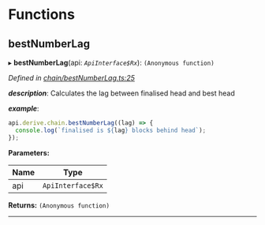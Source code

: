 

# Functions

<a id="bestnumberlag"></a>

##  bestNumberLag

▸ **bestNumberLag**(api: *`ApiInterface$Rx`*): `(Anonymous function)`

*Defined in [chain/bestNumberLag.ts:25](https://github.com/polkadot-js/api/blob/5a292db/packages/api-derive/src/chain/bestNumberLag.ts#L25)*

*__description__*: Calculates the lag between finalised head and best head

*__example__*:   

```javascript
api.derive.chain.bestNumberLag((lag) => {
  console.log(`finalised is ${lag} blocks behind head`);
});
```

**Parameters:**

| Name | Type |
| ------ | ------ |
| api | `ApiInterface$Rx` |

**Returns:** `(Anonymous function)`

___

